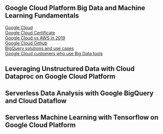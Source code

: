 ##  Google Cloud Platform Big Data and Machine Learning Fundamentals
[Google Cloud](https://cloud.google.com/)\
[Google Cloud Certificate](https://cloud.google.com/certification/)\
[Google Cloud vs AWS in 2019](https://kinsta.com/blog/google-cloud-vs-aws/)\
[Google Cloud Github](https://github.com/GoogleCloudPlatform)\
[BigQuery solutions and use cases](https://cloud.google.com/bigquery/#bigquery-solutions-and-use-cases)\
[Google Cloud customers who use Big Data tools](https://cloud.google.com/customers/#/products=Big_Data_Analytics)

## Leveraging Unstructured Data with Cloud Dataproc on Google Cloud Platform


## Serverless Data Analysis with Google BigQuery and Cloud Dataflow


## Serverless Machine Learning with Tensorflow on Google Cloud Platform

